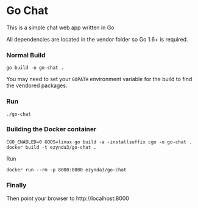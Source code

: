 # Go Chat

This is a simple chat web app written in Go

All dependencies are located in the vendor folder so Go 1.6+ is required.

### Normal Build

```
go build -o go-chat .
```

You may need to set your `GOPATH` environment variable for the build to find the vendored packages.

### Run

```
./go-chat
```

### Building the Docker container

```
CGO_ENABLED=0 GOOS=linux go build -a -installsuffix cgo -o go-chat .
docker build -t ezynda3/go-chat .
```

Run

```
docker run --rm -p 8000:8000 ezynda3/go-chat
```

### Finally

Then point your browser to http://localhost:8000
